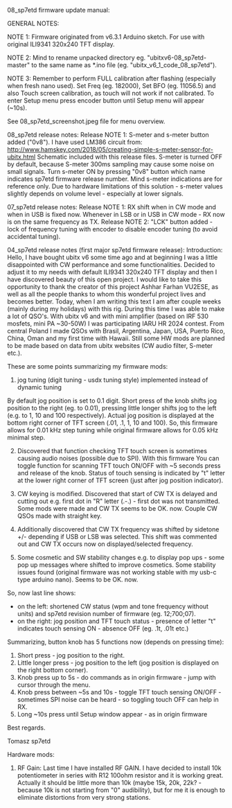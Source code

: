 08_sp7etd firmware update manual:

GENERAL NOTES:

NOTE 1: Firmware originated from v6.3.1 Arduino sketch. For use with original ILI9341 320x240 TFT display.

NOTE 2: Mind to rename unpacked directory eg. "ubitxv6-08_sp7etd-master" to the same name as *.ino file (eg. "ubitx_v6_1_code_08_sp7etd").

NOTE 3: Remember to perform FULL calibration after flashing (especially when fresh nano used). Set Freq (eg. 182000), Set BFO (eg. 11056.5) and also Touch screen calibration, as touch will not work if not calibrated. To enter Setup menu press encoder button until Setup menu will appear (~10s).

See 08_sp7etd_screenshot.jpeg file for menu overview.

08_sp7etd release notes:
Release NOTE 1: S-meter  and s-meter button added ("0v8"). 
I have used LM386 circuit from:
http://www.hamskey.com/2018/05/creating-simple-s-meter-sensor-for-ubitx.html
Schematic included with this release files. S-meter is turned OFF by default, because S-meter 300ms sampling may cause some noise on small signals. Turn s-meter ON by pressing "0v8" button which name indicates sp7etd firmware release number. Mind s-meter indications are for reference only. Due to hardware limitations of this solution - s-meter values slightly depends on volume level - especially at lower signals.

07_sp7etd release notes:
Release NOTE 1: RX shift when in CW mode and when in USB is fixed now. Whenever in LSB or in USB in CW mode - RX now is on the same frequency as TX.
Release NOTE 2: "LCK" button added - lock of frequency tuning with encoder to disable encoder tuning (to avoid accidental tuning).

04_sp7etd release notes (first major sp7etd firmware release):
Introduction:
Hello, I have bought ubitx v6 some time ago and at beginning I was a little disappointed with CW performance and some functionalities. Decided to adjust it to my needs with default ILI9341 320x240 TFT display and then I have discovered beauty of this open project.
I would like to take this opportunity to thank the creator of this project Ashhar Farhan VU2ESE, as well as all the people thanks to whom this wonderful project lives and becomes better.
Today, when I am writing this text I am after couple weeks (mainly during my holidays) with this rig. During this time I was able to make a lot of QSO's.
With ubitx v6 and with mini amplifier (based on IRF 530 mosfets, mini PA ~30-50W) I was participating IARU HR 2024 contest.
From central Poland I made QSOs with Brasil, Argentina, Japan, USA, Puerto Rico, China, Oman and my first time with Hawaii.
Still some HW mods are planned to be made based on data from ubitx websites (CW audio filter, S-meter etc.).

These are some points summarizing my firmware mods:

1. jog tuning (digit tuning - usdx tuning style) implemented instead of dynamic tuning

By default jog position is set to 0.1 digit. Short press of the knob shifts jog position to the right (eg. to 0.01), pressing little longer shifts jog to the left (e.g. to 1, 10 and 100 respectively). Actual jog position is displayed at the bottom right corner of TFT screen (.01, .1, 1, 10 and 100). So, this firmware allows for 0.01 kHz step tuning while original firmware allows for 0.05 kHz minimal step.

2.  Discovered that function checking TFT touch screen is sometimes causing audio noises (possible due to SPI). With this firmware You can toggle function for scanning TFT touch ON/OFF with ~5 seconds press and release of the knob. Status of touch sensing is indicated by "t" letter at the lower right corner of TFT screen (just after jog position indicator).

3.  CW keying is modified. Discovered that start of CW TX is delayed and cutting out e.g. first dot in "R" letter (.-.) - first dot was not transmitted. Some mods were made and CW TX seems to be OK. now. Couple CW QSOs made with straight key.

4.  Additionally discovered that CW TX frequency was shifted by sidetone +/- depending if USB or LSB was selected. This shift was commented out and CW TX occurs now on displayed/selected frequency.

5.  Some cosmetic and SW stability changes e.g. to display pop ups - some pop up messages where shifted to improve cosmetics. Some stability issues found (original firmware was not working stable with my usb-c type arduino nano). Seems to be OK. now.

So, now last line shows: 
- on the left: shortened CW status (wpm and tone frequency without units) and sp7etd revision number of firmware (eg. 12;700;07).
- on the right: jog position and TFT touch status - presence of letter "t" indicates touch sensing ON - absence OFF (eg. .1t, .01t etc.)

Summarizing, button knob has 5 functions now (depends on pressing time):

1) Short press - jog position to the right.
2) Little longer press - jog position to the left (jog position is displayed on the right bottom corner).
3) Knob press up to 5s - do commands as in origin firmware - jump with cursor through the menu.
4) Knob press between ~5s and 10s - toggle TFT touch sensing ON/OFF - sometimes SPI noise can be heard - so toggling touch OFF can help in RX.
5) Long ~10s press until Setup window appear - as in origin firmware

Best regards.

Tomasz 
sp7etd

Hardware mods:
1. RF Gain:
Last time I have installed RF GAIN. I have decided to install 10k potentiometer in series with R12 100ohm resistor and it is working great. 
Actually it should be little more than 10k (maybe 15k, 20k, 22k? - because 10k is not starting from "0" audibility), but for me it is enough to eliminate distortions from very strong stations.
